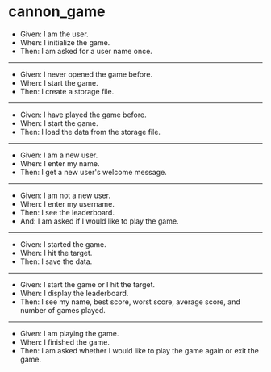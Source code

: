 # cannon_game

- Given: I am the user.
- When: I initialize the game.
- Then: I am asked for a user name once.
----

- Given: I never opened the game before.
- When: I start the game.
- Then: I create a storage file. 
----

- Given: I have played the game before.
- When: I start the game.
- Then: I load the data from the storage file.
----

- Given: I am a new user.
- When: I enter my name.
- Then: I get a new user's welcome message.
----

- Given: I am not a new user.
- When: I enter my username.
- Then: I see the leaderboard. 
- And:  I am asked if I would like to play the game.
----

- Given: I started the game.
- When: I hit the target.
- Then: I save the data.
----

- Given: I start the game or I hit the target.
- When: I display the leaderboard. 
- Then: I see my name, best score, worst score, average score, and number of games played. 
----

- Given: I am playing the game.
- When: I finished the game.
- Then: I am asked whether I would like to play the game again or exit the game.



